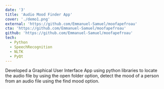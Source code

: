 ```yaml
---
date: '3'
title: 'Audio Mood Finder App'
cover: './demo1.png'
external: 'https://github.com/Emmanuel-Samuel/moofapefroau'
cta: 'https://github.com/Emmanuel-Samuel/moofapefroau'
github: 'https://github.com/Emmanuel-Samuel/moofapefroau'
tech:
  - Python
  - SpeechRecognition
  - NLTK
  - PyQt
---
```


Developed a Graphical User Interface App using python libraries to locate the audio file by using the open folder option, detect the mood of a person from an audio file using the find mood option. 
